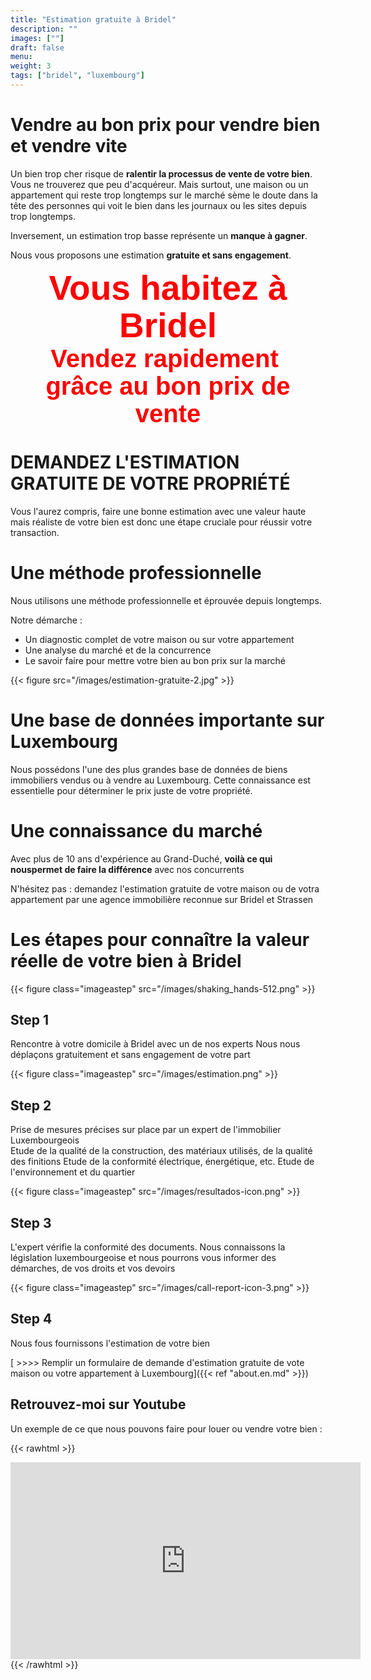 ```yaml
---
title: "Estimation gratuite à Bridel"
description: ""
images: [""]
draft: false
menu: 
weight: 3
tags: ["bridel", "luxembourg"]
---
```


# Vendre au bon prix pour vendre bien et vendre vite

Un bien trop cher risque de **ralentir la processus de vente de votre bien**. Vous ne trouverez que peu d'acquéreur. Mais surtout, une maison ou un appartement qui reste trop longtemps sur le marché sème le doute dans la tête des personnes qui voit le bien dans les journaux ou les sites depuis trop longtemps.

Inversement, un estimation trop basse représente un **manque à gagner**.

Nous vous proposons une estimation **gratuite et sans engagement**.


<div style="font-family: 'Source Sans Pro', sans-serif;font-size:55px; font-weight:700; color:red;line-height:1.1; text-align: center;" class="text-content">Vous habitez à Bridel</div></div>

<div style="font-family: 'Source Sans Pro', sans-serif;font-size:40px; font-weight:700; color:red;line-height:1.1; text-align: center;" class="text-content">Vendez rapidement&nbsp;<div>grâce au bon prix de vente</div></div>

# DEMANDEZ L'ESTIMATION GRATUITE DE VOTRE PROPRIÉTÉ

Vous l'aurez compris, faire une bonne estimation avec une valeur haute mais réaliste de votre bien est donc une étape cruciale pour réussir votre transaction.   

# Une méthode professionnelle

Nous utilisons une méthode professionnelle et éprouvée depuis longtemps.  

Notre démarche : 

 * Un diagnostic complet de votre maison ou sur votre appartement 
 * Une analyse du marché et de la concurrence
 * Le savoir faire pour mettre votre bien au bon prix sur la marché

{{< figure src="/images/estimation-gratuite-2.jpg" >}}


# Une base de données importante sur Luxembourg

Nous possédons l'une des plus grandes base de données de biens immobiliers vendus ou à vendre au Luxembourg. Cette connaissance est essentielle pour déterminer le prix juste de votre propriété.

# Une connaissance du marché

Avec plus de 10 ans d'expérience au Grand-Duché, **voilà ce qui nouspermet de faire la différence** avec nos concurrents

N'hésitez pas : demandez l'estimation gratuite de votre maison ou de votra appartement par une agence immobilière reconnue sur Bridel et Strassen

# Les étapes pour connaître la valeur réelle de votre bien à Bridel

{{< figure class="imageastep" src="/images/shaking_hands-512.png" >}} 
## Step 1
Rencontre à votre domicile à Bridel avec un de nos experts 
Nous nous déplaçons gratuitement et sans engagement de votre part

{{< figure class="imageastep" src="/images/estimation.png" >}}  
## Step 2  
Prise de mesures précises sur place par un expert de l'immobilier Luxembourgeois  
Etude de la qualité de la construction, des matériaux utilisés, de la qualité des finitions
Etude de la conformité électrique, énergétique, etc. 
Etude de l'environnement et du quartier

{{< figure class="imageastep" src="/images/resultados-icon.png" >}}  
## Step 3  
L'expert vérifie la conformité des documents. Nous connaissons la législation luxembourgeoise et nous pourrons vous informer des démarches, de vos droits et vos devoirs

{{< figure class="imageastep" src="/images/call-report-icon-3.png" >}}  
## Step 4  
Nous fous fournissons l'estimation de votre bien 


[ >>>> Remplir un formulaire de demande d'estimation gratuite de vote maison ou votre appartement à Luxembourg]({{< ref  "about.en.md" >}})


## Retrouvez-moi sur Youtube

Un exemple de ce que nous pouvons faire pour louer ou vendre votre bien : 

{{< rawhtml >}}
<div class="youtubevideowrap">
    <div class="video-container">
    <iframe width="560" height="315" src="https://www.youtube.com/embed/Y4GGS9TNRoI" frameborder="0" allow="accelerometer; autoplay; encrypted-media; gyroscope; picture-in-picture" allowfullscreen></iframe>
    </div>
</div>
{{< /rawhtml >}}

